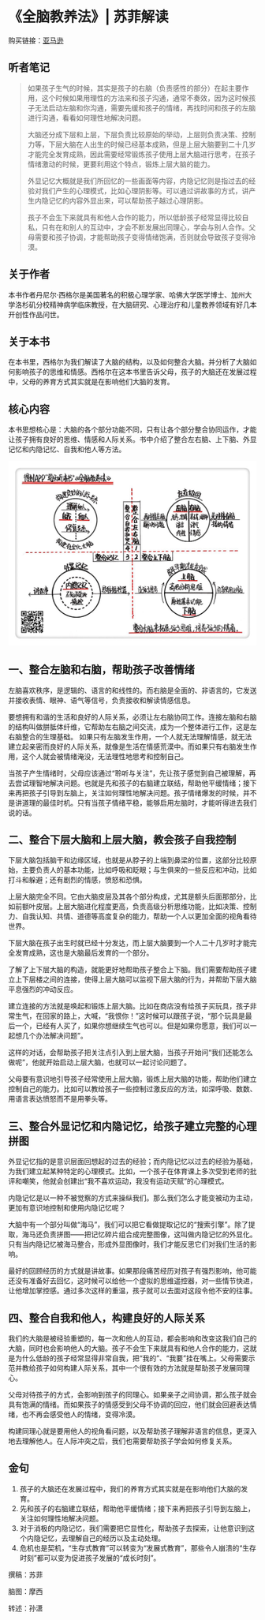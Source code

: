 《全脑教养法》| 苏菲解读
==================================

购买链接：[亚马逊](https://www.amazon.cn/全脑教养法-拓展儿童思维的12项革命性策略-丹尼尔·西格尔/dp/B01N7LX5WC/ref=sr_1_1?ie=UTF8&qid=1506932940&sr=8-1&keywords=全脑教养法)

听者笔记
----------------------------------

> 如果孩子生气的时候，其实是孩子的右脑（负责感性的部分）在起主要作用，这个时候如果用理性的方法来和孩子沟通，通常不奏效，因为这时候孩子无法启动左脑和你沟通，需要先缓和孩子的情绪，再找时间和孩子的左脑进行沟通，看看如何理性地解决问题。
> 
> 大脑还分成下层和上层，下层负责比较原始的举动，上层则负责决策、控制力等，下层大脑在人出生的时候已经基本成熟，但是上层大脑要到二十几岁才能完全发育成熟，因此需要经常锻炼孩子使用上层大脑进行思考，在孩子情绪激动的时候，更要利用这个特点，锻炼上层大脑的能力。
> 
> 外显记忆大概就是我们所回忆的一些画面等内容，内隐记忆则是指过去的经验对我们产生的心理模式，比如心理阴影等。可以通过讲故事的方式，讲产生内隐记忆的内容外显出来，可以帮助孩子越过心理阴影。
>
> 孩子不会生下来就具有和他人合作的能力，所以低龄孩子经常显得比较自私，只有在和别人的互动中，才会不断发展出同理心，学会与别人合作。父母需要和孩子协调，才能帮助孩子变得情绪饱满，否则就会导致孩子变得冷漠。

关于作者
----------------------------------

本书作者丹尼尔·西格尔是美国著名的积极心理学家、哈佛大学医学博士、加州大学洛杉矶分校精神病学临床教授，在大脑研究、心理治疗和儿童教养领域有好几本开创性作品问世。

关于本书
----------------------------------

在本书里，西格尔为我们解读了大脑的结构，以及如何整合大脑。并分析了大脑如何影响孩子的思维和情感。西格尔在这本书里告诉父母，孩子的大脑还在发展过程中，父母的养育方式其实就是在影响他们大脑的发育。

核心内容
----------------------------------

本书思想核心是：大脑的各个部分功能不同，只有让各个部分整合协同运作，才能让孩子拥有良好的思维、情感和人际关系。书中介绍了整合左右脑、上下脑、外显记忆和内隐记忆、自我和他人等方法。 
 
![](the-whole-brain-child/001.JPG)

一、整合左脑和右脑，帮助孩子改善情绪
----------------------------------

左脑喜欢秩序，是逻辑的、语言的和线性的。而右脑是全面的、非语言的，它发送并接收表情、眼神、语气等信号，负责接收和解读情感信息。

要想拥有和谐的生活和良好的人际关系，必须让左右脑协同工作。连接左脑和右脑的结构叫做胼胝体纤维，它帮助左右脑之间交流，成为一个整体进行工作，这是左右脑整合的生理基础。
如果只有左脑发生作用，一个人就无法理解情感，就无法建立起亲密而良好的人际关系，就像是生活在情感荒漠中。而如果只有右脑发生作用，这个人就会被情绪淹没，无法理性地思考和控制自己。

当孩子产生情绪时，父母应该通过“聆听与关注”，先让孩子感觉到自己被理解，再去尝试理智地解决问题。也就是先和孩子的右脑建立联结，帮助他平缓情绪；接下来再把孩子引导到左脑上，关注如何理性地解决问题。孩子情绪爆发的时候，并不是讲道理的最佳时机。只有当孩子情绪平稳，能够启用左脑时，才能听得进去我们说的话。

二、整合下层大脑和上层大脑，教会孩子自我控制
----------------------------------

下层大脑包括脑干和边缘区域，也就是从脖子的上端到鼻梁的位置，这部分比较原始，主要负责人的基本功能，比如呼吸和眨眼；与生俱来的一些反应和冲动，比如打斗和躲避；还有剧烈的情感，愤怒和恐惧。

上层大脑完全不同。它由大脑皮层及其各个部分构成，尤其是额头后面那部分，比如前额叶皮层。上层大脑进化程度更高，负责高级分析思维功能，比如决策、控制力、自我认知、共情、道德等高度复杂的能力，帮助一个人以更加全面的视角看待世界。

下层大脑在孩子出生时就已经十分发达，而上层大脑要到一个人二十几岁时才能完全发育成熟，这也是大脑最后发育的一个部分。

了解了上下层大脑的构造，就能更好地帮助孩子整合上下脑。我们需要帮助孩子建立上下层楼之间的连接，使得上层大脑可以监视下层大脑的行为，并帮助下层大脑平息强烈的冲动反应。

建立连接的方法就是唤起和锻炼上层大脑。比如在商店没有给孩子买玩具，孩子非常生气，在回家的路上，大喊，“我恨你！”这时候可以跟孩子说，“那个玩具是最后一个，已经有人买了，如果你想继续生气也可以。但是如果你愿意，我们可以一起想几个办法解决问题”。

这样的对话，会帮助孩子把关注点引入到上层大脑，当孩子开始问“我们还能怎么做呢”，他就开始启动上层大脑，也就可以一起讨论问题了。

父母要有意识地引导孩子经常使用上层大脑，锻炼上层大脑的功能，帮助他们建立控制自己的能力。比如可以教给孩子一些控制过激反应的方法，如深呼吸、数数、用语言表达愤怒而不是用拳头等。

三、整合外显记忆和内隐记忆，给孩子建立完整的心理拼图
----------------------------------

外显记忆指的是意识层面回想起的过去的经验；而内隐记忆以过去的经验为基础，为我们建立起某种特定的心理模式。比如，一个孩子在体育课上多次受到老师的批评和嘲笑，他就会创建出“我不喜欢运动，我没有运动天赋”的心理模式。

内隐记忆是以一种不被觉察的方式来操纵我们。那么我们怎么才能变被动为主动，更加有意识地控制和使用内隐记忆呢？

大脑中有一个部分叫做“海马”，我们可以把它看做提取记忆的“搜索引擎”。除了提取，海马还负责拼图——把记忆碎片组合成完整图像，这叫做内隐记忆的外显化。只有当内隐记忆被海马整合，形成外显图像时，我们才能反思它们对我们生活的影响。

最好的回顾经历的方式就是讲故事。如果那段痛苦经历对孩子有强烈影响，他可能还没有准备好去回忆，这时候可以给他一个虚拟的思维遥控器，对一些情节快进，让他增加掌控感。通过多次这样的重温，孩子就可以去面对这段令他不安的往事。

四、整合自我和他人，构建良好的人际关系
----------------------------------

我们的大脑是被经验重塑的，每一次和他人的互动，都会影响和改变这我们自己的大脑，同时也会影响他人的大脑。孩子不会生下来就具有和他人合作的能力，这就是为什么低龄的孩子经常显得非常自我，把“我的”、“我要”挂在嘴上。父母需要示范并教给孩子如何构建人际关系，其中一个很有效的方法就是帮助孩子发展同理心。

父母对待孩子的方式，会影响到孩子的同理心。如果亲子之间协调，那么孩子就会具有饱满的情绪。而如果孩子的情感受到父母不协调的回应，他们就会回避表达情绪，也不再会感受他人的情绪，变得冷漠。

构建同理心就是要用他人的视角看问题，以及帮助孩子理解非语言的信息，更深入地去理解他人。在人际冲突之后，我们也需要帮助孩子学会如何修复关系。

金句
----------------------------------

1. 孩子的大脑还在发展过程中，我们的养育方式其实就是在影响他们大脑的发育。
2. 先和孩子的右脑建立联结，帮助他平缓情绪；接下来再把孩子引导到左脑上，关注如何理性地解决问题。
3. 对于消极的内隐记忆，我们需要把它显性化，帮助孩子去探索，让他意识到这个内隐记忆，去理解自己的经历以及主动处理。
4. 危机也是契机，“生存式教育”可以转变为“发展式教育”，那些令人崩溃的“生存时刻”都可以变为促进孩子发展的“成长时刻”。

撰稿：苏菲

脑图：摩西

转述：孙潇